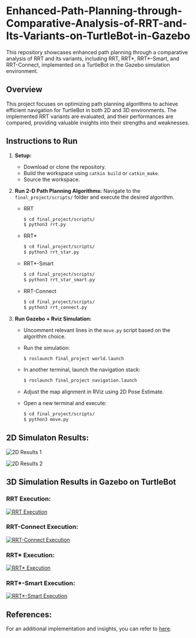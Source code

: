# Enhanced-Path-Planning-through-Comparative-Analysis-of-RRT-and-Its-Variants-on-TurtleBot-in-Gazebo

This repository showcases enhanced path planning through a comparative analysis of RRT and its variants, including RRT, RRT*, RRT*-Smart, and RRT-Connect, implemented on a TurtleBot in the Gazebo simulation environment.

## Overview

This project focuses on optimizing path planning algorithms to achieve efficient navigation for TurtleBot in both 2D and 3D environments. The implemented RRT variants are evaluated, and their performances are compared, providing valuable insights into their strengths and weaknesses.

## Instructions to Run

1. **Setup:**
   - Download or clone the repository.
   - Build the workspace using `catkin build` or `catkin_make`.
   - Source the workspace.

2. **Run 2-D Path Planning Algorithms:**
   Navigate to the `final_project/scripts/` folder and execute the desired algorithm.

   - RRT 
     ```bash
     $ cd final_project/scripts/
     $ python3 rrt.py
     ```

   - RRT*
     ```bash
     $ cd final_project/scripts/
     $ python3 rrt_star.py
     ```

   - RRT*-Smart
     ```bash
     $ cd final_project/scripts/
     $ python3 rrt_star_smart.py
     ```

   - RRT-Connect
     ```bash
     $ cd final_project/scripts/
     $ python3 rrt_connect.py
     ```

3. **Run Gazebo + Rviz Simulation:**
   - Uncomment relevant lines in the `move.py` script based on the algorithm choice.
   - Run the simulation:

     ```bash
     $ roslaunch final_project world.launch
     ```

   - In another terminal, launch the navigation stack:

     ```bash
     $ roslaunch final_project navigation.launch 
     ```

   - Adjust the map alignment in RViz using 2D Pose Estimate.
   - Open a new terminal and execute:

     ```bash
     $ cd final_project/scripts/
     $ python3 move.py
     ```

## 2D Simulaton Results:

![2D Results 1](https://github.com/nishantpandey4/RRT-and-its-types/assets/127569735/506f9a5f-d13f-40cb-93d5-c32b0de7e5b4)

![2D Results 2](https://github.com/nishantpandey4/RRT-and-its-types/assets/127569735/da973bf0-01c8-4e20-b95e-d2af4d6f8b91)

## 3D Simulation Results in Gazebo on TurtleBot

### RRT Execution:
[![RRT Execution](https://img.youtube.com/vi/I-2ZhwwAZuY/0.jpg)](https://www.youtube.com/watch?v=I-2ZhwwAZuY)

### RRT-Connect Execution:
[![RRT-Connect Execution](https://img.youtube.com/vi/5o3HtRhUp2k/0.jpg)](https://www.youtube.com/watch?v=5o3HtRhUp2k)

### RRT* Execution:
[![RRT* Execution](https://img.youtube.com/vi/Em3HYEddEJs/0.jpg)](https://www.youtube.com/watch?v=Em3HYEddEJs)

### RRT*-Smart Execution:
[![RRT*-Smart Execution](https://img.youtube.com/vi/HC70_QCKaj4/0.jpg)](https://www.youtube.com/watch?v=HC70_QCKaj4)


## References:
For an additional implementation and insights, you can refer to [here](https://github.com/anikk94/enpm661_project5/tree/main/final_project).
